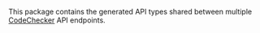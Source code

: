 This package contains the generated API types shared between multiple  
[CodeChecker](https://github.com/Ericsson/codechecker) API endpoints.
